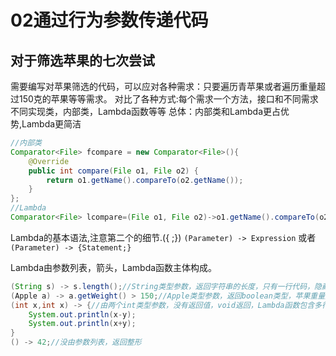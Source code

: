 # 02通过行为参数传递代码

## 对于筛选苹果的七次尝试

需要编写对苹果筛选的代码，可以应对各种需求：只要遍历青苹果或者遍历重量超过150克的苹果等等需求。
对比了各种方式:每个需求一个方法，接口和不同需求不同实现类，内部类，Lambda函数等等
总体：内部类和Lambda更占优势,Lambda更简洁

```java
//内部类
Comparator<File> fcompare = new Comparator<File>(){
    @Override
    public int compare(File o1, File o2) {
        return o1.getName().compareTo(o2.getName());
    }
};
//Lambda
Comparator<File> lcompare=(File o1, File o2)->o1.getName().compareTo(o2.getName());
```

Lambda的基本语法,注意第二个的细节.({ ;})
`(Parameter) -> Expression`
或者
`(Parameter) -> {Statement;}`

Lambda由参数列表，箭头，Lambda函数主体构成。

```java
(String s) -> s.length();//String类型参数，返回字符串的长度，只有一行代码，隐藏了return语句
(Apple a) -> a.getWeight() > 150;//Apple类型参数，返回boolean类型，苹果重量大于150
(int x,int x) -> {//由两个int类型参数，没有返回值，void返回，Lambda函数包含多行代码
    System.out.println(x-y);
    System.out.println(x+y);
}
() -> 42;//没由参数列表，返回整形
```